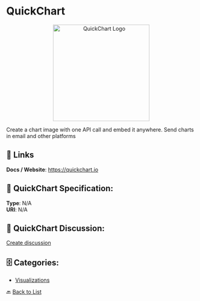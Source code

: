 # QuickChart
<p align="center">
    <img width="256" src="https://raw.githubusercontent.com/apis-list/apis-list/main/apis/quickchart/logo_256x256.png" alt="QuickChart Logo"/>
</p>

Create a chart image with one API call and embed it anywhere. Send charts in email and other platforms

##  🔗 Links
**Docs / Website**: https://quickchart.io

## 🧬 QuickChart Specification:
**Type**: N/A  
**URI**: N/A

## 💬 QuickChart Discussion:
[Create discussion](https://github.com/apis-list/apis-list/discussions/new)

## 🗄️ Categories:
- [Visualizations](https://github.com/apis-list/apis-list#visualizations-)




🔙 [Back to List](https://github.com/apis-list/apis-list)
